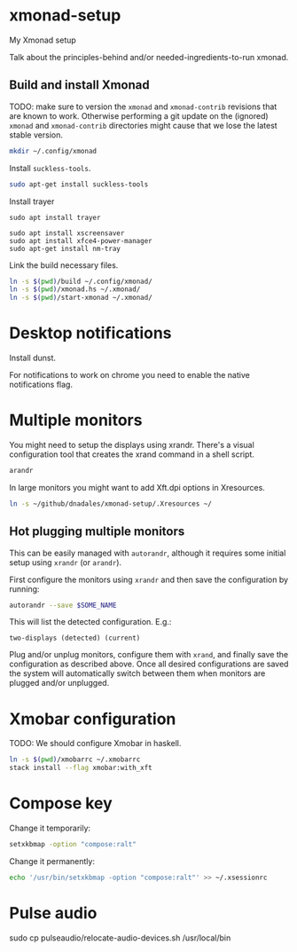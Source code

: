 # xmonad-setup
My Xmonad setup

Talk about the principles-behind and/or needed-ingredients-to-run xmonad.

## Build and install Xmonad

TODO: make sure to version the `xmonad` and `xmonad-contrib` revisions that are
known to work. Otherwise performing a git update on the (ignored) `xmonad` and
`xmonad-contrib` directories might cause that we lose the latest stable
version.

```sh
mkdir ~/.config/xmonad
```

Install `suckless-tools`.

```sh
sudo apt-get install suckless-tools
```

Install trayer

```
sudo apt install trayer
```

```
sudo apt install xscreensaver
sudo apt install xfce4-power-manager
sudo apt-get install nm-tray
```

Link the build necessary files.

```sh
ln -s $(pwd)/build ~/.config/xmonad/
ln -s $(pwd)/xmonad.hs ~/.xmonad/
ln -s $(pwd)/start-xmonad ~/.xmonad/
```

# Desktop notifications

Install dunst.

For notifications to work on chrome you need to enable the native notifications
flag.

# Multiple monitors

You might need to setup the displays using xrandr. There's a visual
configuration tool that creates the xrand command in a shell script.

```sh
arandr
```

In large monitors you might want to add Xft.dpi options in Xresources.

```sh
ln -s ~/github/dnadales/xmonad-setup/.Xresources ~/
```

## Hot plugging multiple monitors

This can be easily managed with `autorandr`, although it requires some initial
setup using `xrandr` (or `arandr`).

First configure the monitors using `xrandr` and then save the configuration by
running:

```sh
autorandr --save $SOME_NAME
```

This will list the detected configuration. E.g.:

```text
two-displays (detected) (current)
```

Plug and/or unplug monitors, configure them with `xrand`, and finally save the
configuration as described above. Once all desired configurations are saved the
system will automatically switch between them when monitors are plugged and/or
unplugged.

# Xmobar configuration

TODO: We should configure Xmobar in haskell.

```sh
ln -s $(pwd)/xmobarrc ~/.xmobarrc
stack install --flag xmobar:with_xft
```

# Compose key

Change it temporarily:

```sh
setxkbmap -option "compose:ralt"
```

Change it permanently:

```sh
echo '/usr/bin/setxkbmap -option "compose:ralt"' >> ~/.xsessionrc
```

# Pulse audio

sudo cp pulseaudio/relocate-audio-devices.sh /usr/local/bin
